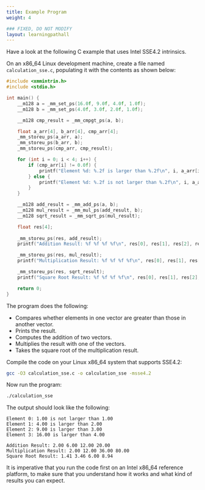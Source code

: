 ```yaml
---
title: Example Program
weight: 4

### FIXED, DO NOT MODIFY
layout: learningpathall
---
```


Have a look at the following C example that uses Intel SSE4.2 intrinsics.

On an x86_64 Linux development machine, create a file named `calculation_sse.c`, populating it with the contents as shown below:

```C
#include <xmmintrin.h>
#include <stdio.h>

int main() {
    __m128 a = _mm_set_ps(16.0f, 9.0f, 4.0f, 1.0f);
    __m128 b = _mm_set_ps(4.0f, 3.0f, 2.0f, 1.0f);

    __m128 cmp_result = _mm_cmpgt_ps(a, b);

    float a_arr[4], b_arr[4], cmp_arr[4];
    _mm_storeu_ps(a_arr, a);
    _mm_storeu_ps(b_arr, b);
    _mm_storeu_ps(cmp_arr, cmp_result);

    for (int i = 0; i < 4; i++) {
        if (cmp_arr[i] != 0.0f) {
            printf("Element %d: %.2f is larger than %.2f\n", i, a_arr[i], b_arr[i]);
        } else {
            printf("Element %d: %.2f is not larger than %.2f\n", i, a_arr[i], b_arr[i]);
        }
    }

    __m128 add_result = _mm_add_ps(a, b);
    __m128 mul_result = _mm_mul_ps(add_result, b);
    __m128 sqrt_result = _mm_sqrt_ps(mul_result);

    float res[4];
    
    _mm_storeu_ps(res, add_result);
    printf("Addition Result: %f %f %f %f\n", res[0], res[1], res[2], res[3]);

    _mm_storeu_ps(res, mul_result);
    printf("Multiplication Result: %f %f %f %f\n", res[0], res[1], res[2], res[3]);

    _mm_storeu_ps(res, sqrt_result);
    printf("Square Root Result: %f %f %f %f\n", res[0], res[1], res[2], res[3]);

    return 0;
}
```

The program does the following:

* Compares whether elements in one vector are greater than those in another vector.
* Prints the result.
* Computes the addition of two vectors.
* Multiplies the result with one of the vectors.
* Takes the square root of the multiplication result.

Compile the code on your Linux x86_64 system that supports SSE4.2:

```bash
gcc -O3 calculation_sse.c -o calculation_sse -msse4.2
```

Now run the program:

```bash
./calculation_sse
```

The output should look like the following:
```output
Element 0: 1.00 is not larger than 1.00
Element 1: 4.00 is larger than 2.00
Element 2: 9.00 is larger than 3.00
Element 3: 16.00 is larger than 4.00

Addition Result: 2.00 6.00 12.00 20.00
Multiplication Result: 2.00 12.00 36.00 80.00
Square Root Result: 1.41 3.46 6.00 8.94
```

It is imperative that you run the code first on an Intel x86_64 reference platform, to make sure that you understand how it works and what kind of results you can expect.
